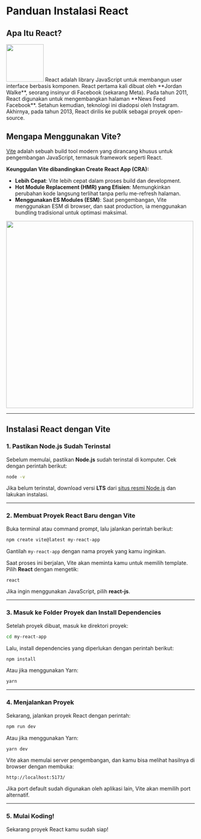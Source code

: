 # Panduan Instalasi React 

## Apa Itu React?
<img src="https://upload.wikimedia.org/wikipedia/commons/a/a7/React-icon.svg" width="100">
React adalah library JavaScript untuk membangun user interface berbasis komponen. React pertama kali dibuat oleh **Jordan Walke**, seorang insinyur di Facebook (sekarang Meta). Pada tahun 2011, React digunakan untuk mengembangkan halaman **News Feed Facebook**. Setahun kemudian, teknologi ini diadopsi oleh Instagram. Akhirnya, pada tahun 2013, React dirilis ke publik sebagai proyek open-source.

## Mengapa Menggunakan Vite?
[Vite](https://vitejs.dev/) adalah sebuah build tool modern yang dirancang khusus untuk pengembangan JavaScript, termasuk framework seperti React.

**Keunggulan Vite dibandingkan Create React App (CRA):**
- **Lebih Cepat**: Vite lebih cepat dalam proses build dan development.
- **Hot Module Replacement (HMR) yang Efisien**: Memungkinkan perubahan kode langsung terlihat tanpa perlu me-refresh halaman.
- **Menggunakan ES Modules (ESM)**: Saat pengembangan, Vite menggunakan ESM di browser, dan saat production, ia menggunakan bundling tradisional untuk optimasi maksimal.
<img src="https://media2.dev.to/dynamic/image/width=800%2Cheight=%2Cfit=scale-down%2Cgravity=auto%2Cformat=auto/https%3A%2F%2Fdev-to-uploads.s3.amazonaws.com%2Fuploads%2Farticles%2F11u9am03pj3ducugabrh.png" width="500">

---

##  Instalasi React dengan Vite

### 1. Pastikan Node.js Sudah Terinstal
Sebelum memulai, pastikan **Node.js** sudah terinstal di komputer. Cek dengan perintah berikut:
```sh
node -v
```
Jika belum terinstal, download versi **LTS** dari [situs resmi Node.js](https://nodejs.org/) dan lakukan instalasi.

---

### 2. Membuat Proyek React Baru dengan Vite
Buka terminal atau command prompt, lalu jalankan perintah berikut:
```sh
npm create vite@latest my-react-app
```
Gantilah `my-react-app` dengan nama proyek yang kamu inginkan.

Saat proses ini berjalan, Vite akan meminta kamu untuk memilih template. Pilih **React** dengan mengetik:
```sh
react
```
Jika ingin menggunakan JavaScript, pilih **react-js**.

---

### 3. Masuk ke Folder Proyek dan Install Dependencies
Setelah proyek dibuat, masuk ke direktori proyek:
```sh
cd my-react-app
```
Lalu, install dependencies yang diperlukan dengan perintah berikut:
```sh
npm install
```
Atau jika menggunakan Yarn:
```sh
yarn
```

---

### 4. Menjalankan Proyek
Sekarang, jalankan proyek React dengan perintah:
```sh
npm run dev
```
Atau jika menggunakan Yarn:
```sh
yarn dev
```

Vite akan memulai server pengembangan, dan kamu bisa melihat hasilnya di browser dengan membuka:
```
http://localhost:5173/
```
Jika port default sudah digunakan oleh aplikasi lain, Vite akan memilih port alternatif.

---

### 5. Mulai Koding! 
Sekarang proyek React kamu sudah siap! 


